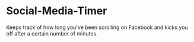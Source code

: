 # Social-Media-Timer
Keeps track of how long you've been scrolling on Facebook and kicks you off after a certain number of minutes.
